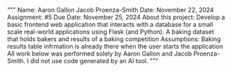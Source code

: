 """
Name: Aaron Gallon Jacob Proenza-Smith
Date: November 22, 2024
Assignment: #5
Due Date: November 25, 2024
About this project: Develop a basic frontend web application that interacts with a database for a small scale
real-world applications using Flask (and Python). A baking dataset that holds bakers and results of a 
baking competition
Assumptions: Baking results table infrmation is already there when the user starts the application
All work below was performed solely by Aaron Gallon and Jacob Proenza-Smith.
I did not use  code generated by an AI tool.
"""
